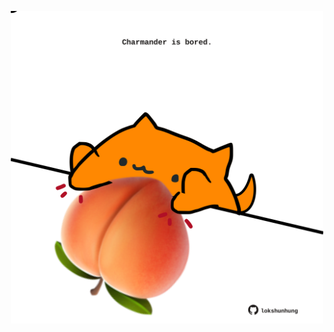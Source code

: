 <!-- built at 01/11/2025, 09:00:31 UTC -->
<p align="center">
  <img width="500" height="500" src="./ReadmeImage.svg">
</p>
